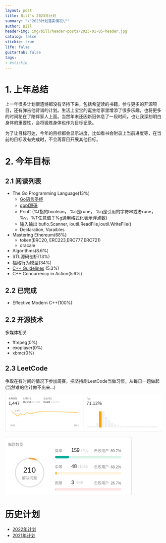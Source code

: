 ```yaml
---
layout: post
title: Bill's 2023年计划
summary: "\"2023计划落实情况\""
author: Bill
header-img: img/bill/header-posts/2023-01-05-header.jpg
catalog: false
stickie: true
life: false
guitartab: false
tags:
- #stickie
---
```




# 1. 上年总结

上一年很多计划很遗憾都没有坚持下来，包括希望读的书籍，参与更多的开源项目，还有弹吉他背谱的计划。生活上宝宝的诞生给家里增添了很多乐趣，也将更多的时间花在了陪伴家人上面。当然年末还因新冠休息了一段时间，也让我深刻明白身体的重要性，会将锻炼身体也作为目标记录。

为了让目标可达，今年的目标都会显示进度，比如看书会附录上当前进度等，在当前的目标没有完成时，不会再盲目开展其他目标。

# 2. 今年目标

## 2.1 阅读列表

- The Go Programming Language(13%)
    - [Go语言圣经](https://golang-china.github.io/gopl-zh/)
    - [gopl源码](https://github.com/adonovan/gopl.io/)
    - Printf (%t指的boolean， %c是rune， %q是引用的字符串或者rune，%v，%T任意值？%g通用格式化表示浮点数)
    - 输入输出 bufio.Scanner, ioutil.ReadFile,ioutil.WriteFile()
    - Declaration, Varaibles
- Mastering Ethereum(68%)
    - token(ERC20, ERC223,ERC777,ERC721)
    - oracale
- Algorithms(8.6%)
- STL源码剖析(13%)
- 福格行为模型(34%)
- [C++ Guidelines](https://isocpp.github.io/CppCoreGuidelines/CppCoreGuidelines) (5.3%)
- C++ Concurrency in Action(5.6%)

## 2.2 已完成

- Effective Modern C++(100%)

## 2.2 开源技术

多媒体相关
- ffmpeg(0%)
- exoplayer(0%)
- xbmc(0%)


## 2.3 LeetCode

争取在有时间的情况下参加周赛。把坚持刷LeetCode当做习惯，从每日一题做起(当然难的估计做不出来...)

![](/img/bill/in-posts/leetcode_goals.png)

![](/img/bill/in-posts/leetcode_problems.png)


# 历史计划

- [2022年计划](http://www.cjcbill.com/2022/04/10/plan)
- [2021年计划](http://www.cjcbill.com/2021/02/09/plan/)

